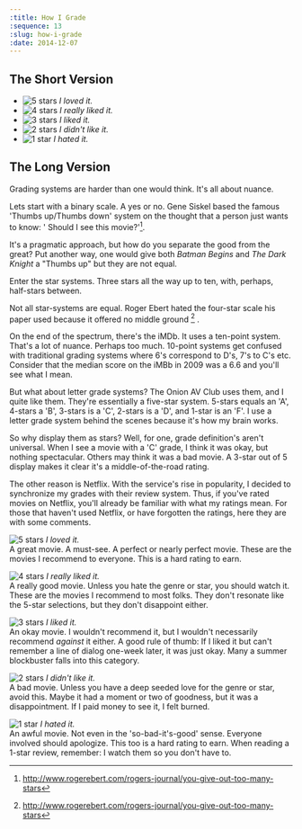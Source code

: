 ```yaml
---
:title: How I Grade
:sequence: 13
:slug: how-i-grade
:date: 2014-12-07
---
```


## The Short Version ##

* ![5 stars](5-stars.svg) _I loved it._
* ![4 stars](4-stars.svg) _I really liked it._
* ![3 stars](3-stars.svg) _I liked it._
* ![2 stars](2-stars.svg) _I didn't like it._
* ![1 star](1-star.svg) _I hated it._

## The Long Version ##

Grading systems are harder than one would think. It's all about nuance.

Lets start with a binary scale. A yes or no. Gene Siskel based the famous 'Thumbs up/Thumbs down' system on the thought that a person just wants to know: ' Should I see this movie?'[^1].  

It's a pragmatic approach, but how do you separate the good from the great? Put another way, one would give both _Batman Begins_ and _The Dark Knight_ a "Thumbs up" but they are not equal.

Enter the star systems. Three stars all the way up to ten, with, perhaps, half-stars between. 

Not all star-systems are equal. Roger Ebert hated the four-star scale his paper used because it offered no middle ground [^1] . 

On the end of the spectrum, there's the iMDb. It uses a ten-point system.  That's a lot of nuance. Perhaps too much. 10-point systems get confused with traditional grading systems where 6's correspond to D's, 7's to C's etc. Consider that the median score on the iMBb in 2009 was a 6.6 and you'll see what I mean.

But what about letter grade systems? The Onion AV Club uses them, and I quite like them. They're essentially a five-star system. 5-stars equals an 'A', 4-stars a 'B', 3-stars is a 'C', 2-stars is a 'D', and 1-star is an 'F'. I use a letter grade system behind the scenes because it's how my brain works. 

So why display them as stars? Well, for one, grade definition's aren't universal. When I see a movie with a 'C' grade, I think it was okay, but nothing spectacular. Others may think it was a bad movie. A 3-star out of 5 display makes it clear it's a middle-of-the-road rating.

The other reason is Netflix. With the service's rise in popularity, I decided to synchronize my grades with their review system. Thus, if you've rated movies on Netflix, you'll already be familiar with what my ratings mean. For those that haven't used Netflix, or have forgotten the ratings, here they are with some comments.

![5 stars](5-stars.svg) _I loved it._  
A great movie. A must-see. A perfect or nearly perfect movie. These are the movies I recommend to everyone. This is a hard rating to earn.

![4 stars](4-stars.svg) _I really liked it._  
A really good movie. Unless you hate the genre or star, you should watch it. These are the movies I recommend to most folks. They don't resonate like the 5-star selections, but they don't disappoint either. 

![3 stars](3-stars.svg) _I liked it._  
An okay movie. I wouldn't recommend it, but I wouldn't necessarily recommend _against_ it either. A good rule of thumb: If I liked it but can't remember a line of dialog one-week later, it was just okay. Many a summer blockbuster falls into this category. 

![2 stars](2-stars.svg) _I didn't like it._  
A bad movie. Unless you have a deep seeded love for the genre or star, avoid this. Maybe it had a moment or two of goodness, but it was a disappointment. If I paid money to see it, I felt burned.

![1 star](1-star.svg) _I hated it._  
An awful movie. Not even in the 'so-bad-it's-good' sense. Everyone involved should apologize. This too is a hard rating to earn. When reading a 1-star review, remember: I watch them so you don't have to.

[^1]: http://www.rogerebert.com/rogers-journal/you-give-out-too-many-stars
